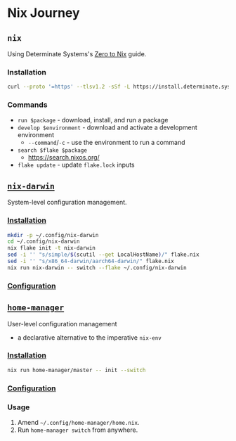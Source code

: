 # Nix Journey

## `nix`

Using Determinate Systems's [Zero to Nix](https://zero-to-nix.com/start) guide.

### Installation

```zsh
curl --proto '=https' --tlsv1.2 -sSf -L https://install.determinate.systems/nix | sh -s -- install
```

### Commands

- `run $package` - download, install, and run a package
- `develop $environment` - download and activate a development environment
    - `--command`/`-c` - use the environment to run a command
- `search $flake $package`
    - https://search.nixos.org/
- `flake update` - update `flake.lock` inputs


## [`nix-darwin`](https://github.com/LnL7/nix-darwin)

System-level configuration management.

### [Installation](https://github.com/LnL7/nix-darwin?tab=readme-ov-file#flakes)

```zsh
mkdir -p ~/.config/nix-darwin
cd ~/.config/nix-darwin
nix flake init -t nix-darwin
sed -i '' "s/simple/$(scutil --get LocalHostName)/" flake.nix
sed -i '' "s/x86_64-darwin/aarch64-darwin/" flake.nix
nix run nix-darwin -- switch --flake ~/.config/nix-darwin
```

### [Configuration](https://daiderd.com/nix-darwin/manual/index.html)

## [`home-manager`](https://github.com/nix-community/home-manager)

User-level configuration management

- a declarative alternative to the imperative `nix-env`

### [Installation](https://nix-community.github.io/home-manager/index.xhtml#sec-flakes-standalone)

```zsh
nix run home-manager/master -- init --switch
```

### [Configuration](https://nix-community.github.io/home-manager/options.xhtml)

### Usage

1. Amend `~/.config/home-manager/home.nix`.
1. Run `home-manager switch` from anywhere.
